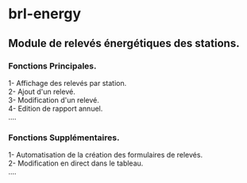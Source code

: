 # brl-energy

## Module de relevés énergétiques des stations.
### Fonctions Principales.
1- Affichage des relevés par station.  
2- Ajout d'un relevé.  
3- Modification d'un relevé.  
4- Edition de rapport annuel.  
....

### Fonctions Supplémentaires.
1- Automatisation de la création des formulaires de relevés.  
2- Modification en direct dans le tableau.  
....
